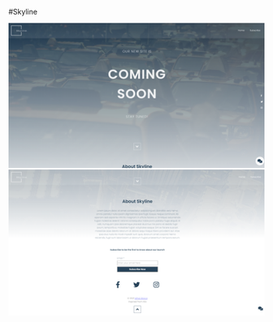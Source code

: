 #Skyline

<img src="../../img/Screenshot%20(101).png" alt="Picture 1 site">
<img src="../../img/Screenshot%20(102).png" alt="Picture 2 site">
